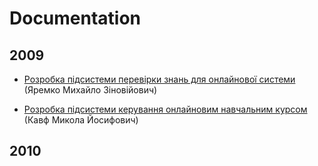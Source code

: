# Documentation #

## 2009 ##

  * [Розробка підсистеми перевірки знань для онлайнової системи](http://iudico.googlecode.com/files/MykhailoYaremko.7z) (Яремко Михайло Зіновійович)

  * [Розробка підсистеми керування онлайновим навчальним курсом](http://iudico.googlecode.com/files/Mykola%20Kavf.7z) (Кавф Микола Йосифович)



## 2010 ##
